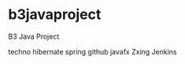 # b3javaproject
B3 Java Project

techno 
  hibernate
  spring
  github
  javafx
  Zxing
  Jenkins
  
